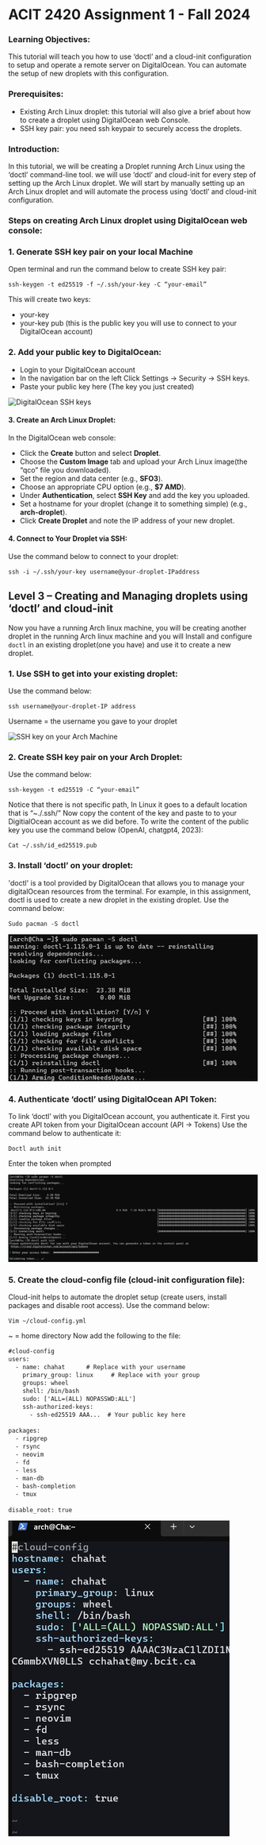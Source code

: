 # ACIT 2420 Assignment 1 - Fall 2024

### Learning Objectives:
This tutorial will teach you how to use ‘doctl’ and a cloud-init configuration to setup and operate a remote server on DigitalOcean. You can automate the setup of new droplets with this configuration.

### Prerequisites:
- Existing Arch Linux droplet:  this tutorial will also give a brief about how to create a droplet using DigitalOcean web Console.
- SSH key pair: you need ssh keypair to securely access the droplets.

### Introduction:
In this tutorial, we will be creating a Droplet running Arch Linux using the ‘doctl’ command-line tool. we will use ‘doctl’ and cloud-init for every step of setting up the Arch Linux droplet. We will start by manually setting up an Arch Linux droplet and will automate the process using ‘doctl’ and cloud-init configuration.

### Steps on creating Arch Linux droplet using DigitalOcean web console:

### 1. Generate SSH key pair on your local Machine
Open terminal and run the command below to create SSH key pair:
```
ssh-keygen -t ed25519 -f ~/.ssh/your-key -C “your-email”
```
This will create two keys: 
   - your-key 
   - your-key pub (this is the public key you will use to connect to your DigitalOcean account)
### 2. Add your public key to DigitalOcean:
- Login to your DigitalOcean account 
- In the navigation bar on the left Click Settings -> Security -> SSH keys.
- Paste your public key here (The key you just created)

![DigitalOcean SSH keys](assents/ssh_do.png)

#### 3. Create an Arch Linux Droplet:
In the DigitalOcean web console:
- Click the **Create** button and select **Droplet**.
- Choose the **Custom Image** tab and upload your Arch Linux image(the “qco” file you downloaded).
- Set the region and data center (e.g., **SFO3**).
- Choose an appropriate CPU option (e.g., **$7 AMD**).
- Under **Authentication**, select **SSH Key** and add the key you uploaded.
- Set a hostname for your droplet (change it to something simple) (e.g., **arch-droplet**).
- Click **Create Droplet** and note the IP address of your new droplet.

#### 4. Connect to Your Droplet via SSH:
Use the command below to connect to your droplet:
```
ssh -i ~/.ssh/your-key username@your-droplet-IPaddress
```

## Level 3 – Creating and Managing droplets using ‘doctl’ and cloud-init
Now you have a running Arch linux machine, you will be creating another droplet in the running Arch linux machine and you will Install and configure `doctl` in an existing droplet(one you have) and use it to create a new droplet.

### 1. Use SSH to get into your existing droplet:
Use the command below:
```
ssh username@your-droplet-IP address
```
Username = the username you gave to your droplet

![SSH key on your Arch Machine](assets/sshkkey_virtual.png)

### 2. Create SSH key pair on your Arch Droplet:
Use the command below:
``` 
ssh-keygen -t ed25519 -C “your-email”
```
Notice that there is not specific path, In Linux it goes to a default location that is “~./.ssh/”
Now copy the content of the key and paste to to your DigitialOcean account as we did before.
To write the content of the public key you use the command below (OpenAI, chatgpt4, 2023):
```
Cat ~/.ssh/id_ed25519.pub
```
### 3. Install ‘doctl’ on your droplet:
'doctl' is a tool provided by DigitalOcean that allows you to manage your digitalOcean resources from the terminal. For example, in this assignment, doctl is used to create a new droplet in the existing droplet.
Use the command below:
```
Sudo pacman -S doctl
```
![doct installation](assets/doctl.png)

### 4. Authenticate ‘doctl’ using DigitalOcean API Token:
To link ‘doctl’ with you DigitalOcean account, you authenticate it. First you create API token from your DigitalOcean account (API -> Tokens)
Use the command below to authenticate it:
```
Doctl auth init
```
Enter the token when prompted 

![doctl authentication](assets/doctl_token.png)

### 5. Create the cloud-config file (cloud-init configuration file):
Cloud-init helps to automate the droplet setup (create users, install packages and disable root access). Use the command below:

```
Vim ~/cloud-config.yml
```
~ = home directory 
Now add the following to the file:

```
#cloud-config
users:
  - name: chahat      # Replace with your username
    primary_group: linux     # Replace with your group
    groups: wheel
    shell: /bin/bash
    sudo: ['ALL=(ALL) NOPASSWD:ALL']
    ssh-authorized-keys:
      - ssh-ed25519 AAA...  # Your public key here

packages:
  - ripgrep
  - rsync
  - neovim
  - fd
  - less
  - man-db
  - bash-completion
  - tmux

disable_root: true
```
![Cloud-config file](assets/config.png)
